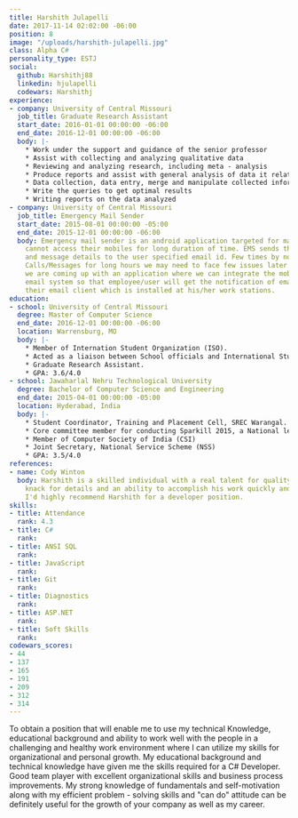 ```yaml
---
title: Harshith Julapelli
date: 2017-11-14 02:02:00 -06:00
position: 8
image: "/uploads/harshith-julapelli.jpg"
class: Alpha C#
personality_type: ESTJ
social:
  github: Harshithj88
  linkedin: hjulapelli
  codewars: Harshithj
experience:
- company: University of Central Missouri
  job_title: Graduate Research Assistant
  start_date: 2016-01-01 00:00:00 -06:00
  end_date: 2016-12-01 00:00:00 -06:00
  body: |-
    * Work under the support and guidance of the senior professor
    * Assist with collecting and analyzing qualitative data
    * Reviewing and analyzing research, including meta - analysis
    * Produce reports and assist with general analysis of data it relates
    * Data collection, data entry, merge and manipulate collected information, database management, create and run queries from various databases
    * Write the queries to get optimal results
    * Writing reports on the data analyzed
- company: University of Central Missouri
  job_title: Emergency Mail Sender
  start_date: 2015-08-01 00:00:00 -05:00
  end_date: 2015-12-01 00:00:00 -06:00
  body: Emergency mail sender is an android application targeted for many users who
    cannot access their mobiles for long duration of time. EMS sends the missed calls
    and message details to the user specified email id. Few times by not attempting
    Calls/Messages for long hours we may need to face few issues later. To avoid this,
    we are coming up with an application where we can integrate the mobile with SMTP
    email system so that employee/user will get the notification of email or SMS to
    their email client which is installed at his/her work stations.
education:
- school: University of Central Missouri
  degree: Master of Computer Science
  end_date: 2016-12-01 00:00:00 -06:00
  location: Warrensburg, MO
  body: |-
    * Member of Internation Student Organization (ISO).
    * Acted as a liaison between School officials and International Students.
    * Graduate Research Assistant.
    * GPA: 3.6/4.0
- school: Jawaharlal Nehru Technological University
  degree: Bachelor of Computer Science and Engineering
  end_date: 2015-04-01 00:00:00 -05:00
  location: Hyderabad, India
  body: |-
    * Student Coordinator, Training and Placement Cell, SREC Warangal.
    * Core committee member for conducting Sparkill 2015, a National level Youth Festival at SR Engineering College, Warangal, India
    * Member of Computer Society of India (CSI)
    * Joint Secretary, National Service Scheme (NSS)
    * GPA: 3.5/4.0
references:
- name: Cody Winton
  body: Harshith is a skilled individual with a real talent for quality. He has a
    knack for details and an ability to accomplish his work quickly and effectively.
    I'd highly recommend Harshith for a developer position.
skills:
- title: Attendance
  rank: 4.3
- title: C#
  rank: 
- title: ANSI SQL
  rank: 
- title: JavaScript
  rank: 
- title: Git
  rank: 
- title: Diagnostics
  rank: 
- title: ASP.NET
  rank: 
- title: Soft Skills
  rank: 
codewars_scores:
- 44
- 137
- 165
- 191
- 209
- 312
- 314
---
```


To obtain a position that will enable me to use my technical Knowledge, educational background and ability to work well with the people in a challenging and healthy work environment where I can utilize my skills for organizational and personal growth. My educational background and technical knowledge have given me the skills required for a C# Developer. Good team player with excellent organizational skills and business process improvements. My strong knowledge of fundamentals and self-motivation along with my efficient problem - solving skills and "can do" attitude can be definitely useful for the growth of your company as well as my career.